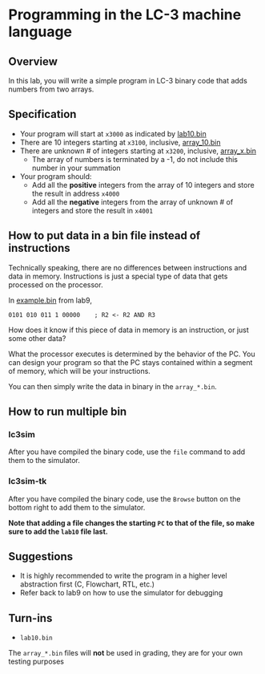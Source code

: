 # Programming in the LC-3 machine language
## Overview
In this lab, you will write a simple program in LC-3 binary code that adds numbers from two arrays.

## Specification
- Your program will start at `x3000` as indicated by [lab10.bin](./lab10.bin)
- There are 10 integers starting at `x3100`, inclusive, [array_10.bin](./array_10.bin)
- There are unknown # of integers starting at `x3200`, inclusive, [array_x.bin](./array_x.bin)
    - The array of numbers is terminated by a -1, do not include this number in your summation
- Your program should:
    - Add all the **positive** integers from the array of 10 integers and store the result in address `x4000`
    - Add all the **negative** integers from the array of unknown # of integers and store the result in `x4001`

## How to put data in a bin file instead of instructions
Technically speaking, there are no differences between instructions and data in memory. 
Instructions is just a special type of data that gets processed on the processor.

In [example.bin](../lab9/example.bin) from lab9,
```
0101 010 011 1 00000    ; R2 <- R2 AND R3
```
How does it know if this piece of data in memory is an instruction, or just some other data?

What the processor executes is determined by the behavior of the PC. You can design your program so that the PC stays contained within a segment of memory, which will be your instructions.

You can then simply write the data in binary in the `array_*.bin`.

## How to run multiple bin
### lc3sim
After you have compiled the binary code, use the `file` command to add them to the simulator.

### lc3sim-tk
After you have compiled the binary code, use the `Browse` button on the bottom right to add them to the simulator.

**Note that adding a file changes the starting `PC` to that of the file, so make sure to add the `lab10` file last.**

## Suggestions
- It is highly recommended to write the program in a higher level abstraction first (C, Flowchart, RTL, etc.)
- Refer back to lab9 on how to use the simulator for debugging

## Turn-ins

- `lab10.bin`

The `array_*.bin` files will **not** be used in grading, they are for your own testing purposes
